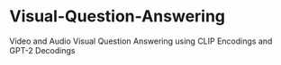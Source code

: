 # Visual-Question-Answering
Video and Audio Visual Question Answering using CLIP Encodings and GPT-2 Decodings
